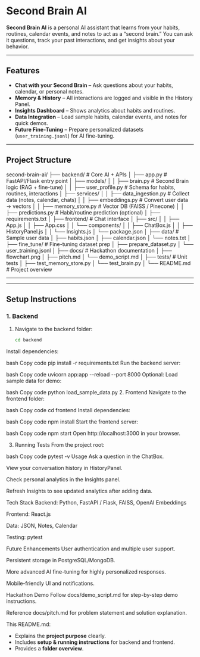 # Second Brain AI

**Second Brain AI** is a personal AI assistant that learns from your habits, routines, calendar events, and notes to act as a “second brain.” You can ask it questions, track your past interactions, and get insights about your behavior.

---

## Features

- **Chat with your Second Brain** – Ask questions about your habits, calendar, or personal notes.
- **Memory & History** – All interactions are logged and visible in the History Panel.
- **Insights Dashboard** – Shows analytics about habits and routines.
- **Data Integration** – Load sample habits, calendar events, and notes for quick demos.
- **Future Fine-Tuning** – Prepare personalized datasets (`user_training.jsonl`) for AI fine-tuning.

---

## Project Structure

second-brain-ai/
├── backend/ # Core AI + APIs
│ ├── app.py # FastAPI/Flask entry point
│ ├── models/
│ │ ├── brain.py # Second Brain logic (RAG + fine-tune)
│ │ ├── user_profile.py # Schema for habits, routines, interactions
│ ├── services/
│ │ ├── data_ingestion.py # Collect data (notes, calendar, chats)
│ │ ├── embeddings.py # Convert user data → vectors
│ │ ├── memory_store.py # Vector DB (FAISS / Pinecone)
│ │ ├── predictions.py # Habit/routine prediction (optional)
│ ├── requirements.txt
│
├── frontend/ # Chat interface
│ ├── src/
│ │ ├── App.js
│ │ ├── App.css
│ │ └── components/
│ │ ├── ChatBox.js
│ │ ├── HistoryPanel.js
│ │ └── Insights.js
│ └── package.json
│
├── data/ # Sample user data
│ ├── habits.json
│ ├── calendar.json
│ └── notes.txt
│
├── fine_tune/ # Fine-tuning dataset prep
│ ├── prepare_dataset.py
│ └── user_training.jsonl
│
├── docs/ # Hackathon documentation
│ ├── flowchart.png
│ ├── pitch.md
│ └── demo_script.md
│
├── tests/ # Unit tests
│ ├── test_memory_store.py
│ └── test_brain.py
│
└── README.md # Project overview

---


---

## Setup Instructions

### 1. Backend
1. Navigate to the backend folder:
   ```bash
   cd backend
Install dependencies:

bash
Copy code
pip install -r requirements.txt
Run the backend server:

bash
Copy code
uvicorn app:app --reload --port 8000
Optional: Load sample data for demo:

bash
Copy code
python load_sample_data.py
2. Frontend
Navigate to the frontend folder:

bash
Copy code
cd frontend
Install dependencies:

bash
Copy code
npm install
Start the frontend server:

bash
Copy code
npm start
Open http://localhost:3000 in your browser.

3. Running Tests
From the project root:

bash
Copy code
pytest -v
Usage
Ask a question in the ChatBox.

View your conversation history in HistoryPanel.

Check personal analytics in the Insights panel.

Refresh Insights to see updated analytics after adding data.

Tech Stack
Backend: Python, FastAPI / Flask, FAISS, OpenAI Embeddings

Frontend: React.js

Data: JSON, Notes, Calendar

Testing: pytest

Future Enhancements
User authentication and multiple user support.

Persistent storage in PostgreSQL/MongoDB.

More advanced AI fine-tuning for highly personalized responses.

Mobile-friendly UI and notifications.

Hackathon Demo
Follow docs/demo_script.md for step-by-step demo instructions.

Reference docs/pitch.md for problem statement and solution explanation.


This README.md:
- Explains the **project purpose** clearly.
- Includes **setup & running instructions** for backend and frontend.
- Provides a **folder overview**.

